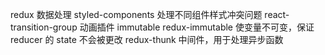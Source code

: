 redux 数据处理
styled-components 处理不同组件样式冲突问题
react-transition-group  动画插件
immutable redux-immutable  使变量不可变，保证 reducer 的 state 不会被更改
redux-thunk 中间件，用于处理异步函数